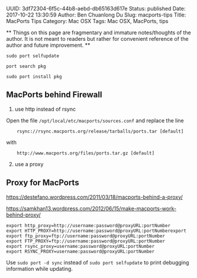 UUID: 3df72304-6f5c-44b8-aebd-db65163d617e
Status: published
Date: 2017-10-22 13:30:59
Author: Ben Chuanlong Du
Slug: macports-tips
Title: MacPorts Tips
Category: Mac OSX
Tags: Mac OSX, MacPorts, tips

**
Things on this page are
fragmentary and immature notes/thoughts of the author.
It is not meant to readers
but rather for convenient reference of the author and future improvement.
**

    sudo port selfupdate

    port search pkg

    sudo port install pkg

## MacPorts behind Firewall

1. use http instead of rsync 

Open the file `/opt/local/etc/macports/sources.conf`
and replace the line 

        rsync://rsync.macports.org/release/tarballs/ports.tar [default]

with

        http://www.macports.org/files/ports.tar.gz [default]

2. use a proxy

## Proxy for MacPorts

https://destefano.wordpress.com/2011/03/18/macports-behind-a-proxy/

https://samkhan13.wordpress.com/2012/06/15/make-macports-work-behind-proxy/

    export http_proxy=http://username:password@proxyURL:portNumber
    export HTTP_PROXY=http://username:password@proxyURL:portNumberexport 
    export ftp_proxy=ftp://username:password@proxyURL:portNumber
    export FTP_PROXY=ftp://username:password@proxyURL:portNumber
    export rsync_proxy=username:password@proxyURL:portNumber
    export RSYNC_PROXY=username:password@proxyURL:portNumber

Use `sudo port -d sync` instead of `sudo port selfupdate` to print debugging information while updating.
